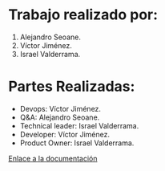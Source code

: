 # Trabajo realizado por:

1. Alejandro Seoane.
2. Víctor Jiménez.
3. Israel Valderrama.

# Partes Realizadas:

* Devops: Víctor Jiménez.
* Q&A: Alejandro Seoane.
* Technical leader: Israel Valderrama.
* Developer: Víctor Jiménez.
* Product Owner: Israel Valderrama.

[Enlace a la documentación](https://github.com/IES-Rafael-Alberti/GRUPO_3/blob/main/Puesta%20producci%C3%B3n%20segura/Analisis_protocolo_http/AnalisisProtocoloHTTP.md)
